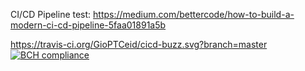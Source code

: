 CI/CD Pipeline test: https://medium.com/bettercode/how-to-build-a-modern-ci-cd-pipeline-5faa01891a5b

https://travis-ci.org/GioPTCeid/cicd-buzz.svg?branch=master
[![BCH compliance](https://bettercodehub.com/edge/badge/GioPTCeid/cicd-buzz?branch=master)](https://bettercodehub.com/)
